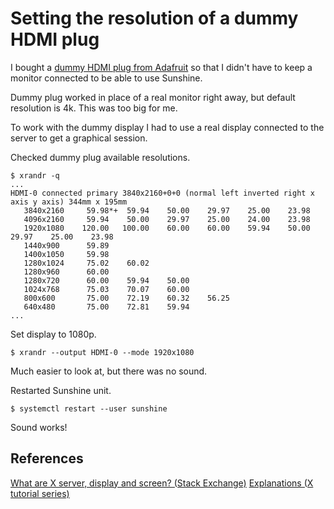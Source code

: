 # Setting the resolution of a dummy HDMI plug

I bought a [dummy HDMI plug from Adafruit](https://www.adafruit.com/product/4247)
so that I didn't have to keep a monitor connected to be able to use Sunshine.

Dummy plug worked in place of a real monitor right away, but default resolution is 4k.
This was too big for me.

To work with the dummy display I had to use a real display connected to the server to get a graphical session.

Checked dummy plug available resolutions.

```
$ xrandr -q
...
HDMI-0 connected primary 3840x2160+0+0 (normal left inverted right x axis y axis) 344mm x 195mm
   3840x2160     59.98*+  59.94    50.00    29.97    25.00    23.98  
   4096x2160     59.94    50.00    29.97    25.00    24.00    23.98  
   1920x1080    120.00   100.00    60.00    60.00    59.94    50.00    29.97    25.00    23.98  
   1440x900      59.89  
   1400x1050     59.98  
   1280x1024     75.02    60.02  
   1280x960      60.00  
   1280x720      60.00    59.94    50.00  
   1024x768      75.03    70.07    60.00  
   800x600       75.00    72.19    60.32    56.25  
   640x480       75.00    72.81    59.94  
...
```

Set display to 1080p.

```
$ xrandr --output HDMI-0 --mode 1920x1080 
```

Much easier to look at, but there was no sound. 

Restarted Sunshine unit.

```
$ systemctl restart --user sunshine
```

Sound works!

## References 

[What are X server, display and screen? (Stack Exchange)](https://web.archive.org/web/20230724161409/https://unix.stackexchange.com/questions/503806/what-are-x-server-display-and-screen)
[Explanations (X tutorial series)](https://web.archive.org/web/20240219064511/https://magcius.github.io/xplain/article/index.html)
